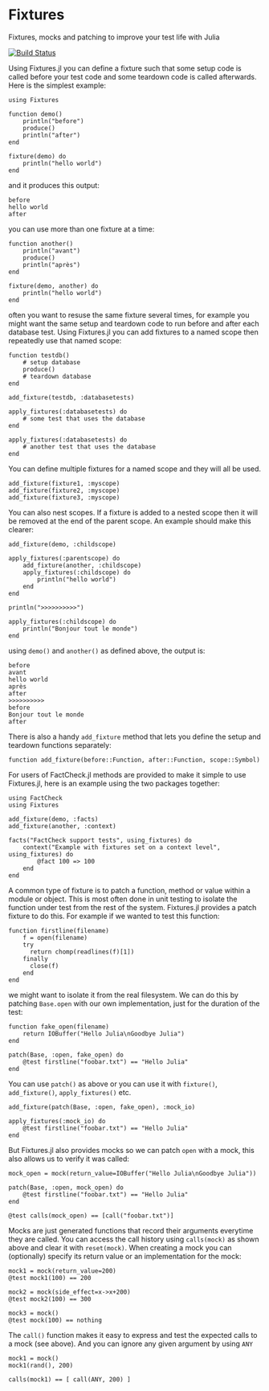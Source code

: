 # Fixtures

Fixtures, mocks and patching to improve your test life with Julia

[![Build Status](https://travis-ci.org/burrowsa/Fixtures.jl.png?branch=master)](https://travis-ci.org/burrowsa/Fixtures.jl)

Using Fixtures.jl you can define a fixture such that some setup code is called before your test code and some teardown code is called afterwards. Here is the simplest example:

    using Fixtures

    function demo()
        println("before")
        produce()
        println("after")
    end
    
    fixture(demo) do
        println("hello world")
    end
    
and it produces this output:

    before
    hello world
    after

you can use more than one fixture at a time:

    function another()
        println("avant")
        produce()
        println("après")
    end
    
    fixture(demo, another) do
        println("hello world")
    end

often you want to resuse the same fixture several times, for example you might want the same setup and teardown code to run before and after each database test. Using Fixtures.jl you can add fixtures to a named scope then repeatedly use that named scope:

    function testdb()
        # setup database
        produce()
        # teardown database
    end

    add_fixture(testdb, :databasetests)
    
    apply_fixtures(:databasetests) do
        # some test that uses the database
    end
    
    apply_fixtures(:databasetests) do
        # another test that uses the database
    end

You can define multiple fixtures for a named scope and they will all be used.

    add_fixture(fixture1, :myscope)
    add_fixture(fixture2, :myscope)
    add_fixture(fixture3, :myscope)

You can also nest scopes. If a fixture is added to a nested scope then it will be removed at the end of the parent scope. An example should make this clearer:

    add_fixture(demo, :childscope)
    
    apply_fixtures(:parentscope) do
        add_fixture(another, :childscope)
        apply_fixtures(:childscope) do
            println("hello world")
        end
    end
    
    println(">>>>>>>>>>")
    
    apply_fixtures(:childscope) do
        println("Bonjour tout le monde")
    end

using `demo()` and `another()` as defined above, the output is:

    before
    avant
    hello world
    après
    after
    >>>>>>>>>>
    before
    Bonjour tout le monde
    after

There is also a handy `add_fixture` method that lets you define the setup and teardown functions separately:

    function add_fixture(before::Function, after::Function, scope::Symbol)

For users of FactCheck.jl methods are provided to make it simple to use Fixtures.jl, here is an example using the two packages together:

    using FactCheck
    using Fixtures
    
    add_fixture(demo, :facts)
    add_fixture(another, :context)
     
    facts("FactCheck support tests", using_fixtures) do
        context("Example with fixtures set on a context level", using_fixtures) do
            @fact 100 => 100
        end
    end

A common type of fixture is to patch a function, method or value within a module or object. This is most often done in unit testing to isolate the function under test from the rest of the system. Fixtures.jl provides a patch fixture to do this. For example if we wanted to test this function:

    function firstline(filename)
        f = open(filename)
        try
          return chomp(readlines(f)[1])
        finally
          close(f)
        end
    end

we might want to isolate it from the real filesystem. We can do this by patching `Base.open` with our own implementation, just for the duration of the test:

    function fake_open(filename)
        return IOBuffer("Hello Julia\nGoodbye Julia")
    end
    
    patch(Base, :open, fake_open) do
        @test firstline("foobar.txt") == "Hello Julia"
    end

You can use `patch()` as above or you can use it with `fixture()`, `add_fixture()`, `apply_fixtures()` etc.

    add_fixture(patch(Base, :open, fake_open), :mock_io)
    
    apply_fixtures(:mock_io) do
        @test firstline("foobar.txt") == "Hello Julia"
    end

But Fixtures.jl also provides mocks so we can patch `open` with a mock, this also allows us to verify it was called:

    mock_open = mock(return_value=IOBuffer("Hello Julia\nGoodbye Julia"))
    
    patch(Base, :open, mock_open) do
        @test firstline("foobar.txt") == "Hello Julia"
    end
    
    @test calls(mock_open) == [call("foobar.txt")]

Mocks are just generated functions that record their arguments everytime they are called. You can access the call history using `calls(mock)` as shown above and clear it with `reset(mock)`. When creating a mock you can (optionally) specify its return value or an implementation for the mock:

    mock1 = mock(return_value=200)
    @test mock1(100) == 200
    
    mock2 = mock(side_effect=x->x+200)
    @test mock2(100) == 300
    
    mock3 = mock()
    @test mock(100) == nothing
    
The `call()` function makes it easy to express and test the expected calls to a mock (see above). And you can ignore any given argument by using `ANY`

    mock1 = mock()
    mock1(rand(), 200)
    
    calls(mock1) == [ call(ANY, 200) ]

